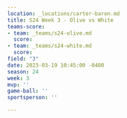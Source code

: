 ```yaml
---
location: _locations/carter-baron.md
title: S24 Week 3 - Olive vs White
teams-score:
- team: _teams/s24-olive.md
  score: 
- team: _teams/s24-white.md
  score: 
field: "3"
date: 2023-03-19 10:45:00 -0400
season: 24
week: 3
mvp: ''
game-ball: ''
sportsperson: ''

---
```

